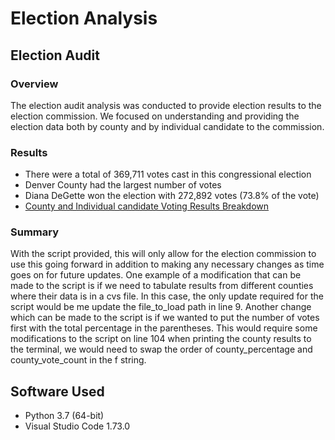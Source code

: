 # Election Analysis

## Election Audit
### Overview
The election audit analysis was conducted to provide election results to the election commission. We focused on understanding and providing the election data both by county and by individual candidate to the commission. 

### Results
- There were a total of 369,711 votes cast in this congressional election
- Denver County had the largest number of votes
- Diana DeGette won the election with 272,892 votes (73.8% of the vote)
- [County and Individual candidate Voting Results Breakdown](analysis/election_results.txt)
### Summary
With the script provided, this will only allow for the election commission to use this going forward in addition to making any necessary changes as time goes on for future updates. One example of a modification that can be made to the script is if we need to tabulate results from different counties where their data is in a cvs file. In this case, the only update required for the script would be me update the file_to_load path in line 9. Another change which can be made to the script is if we wanted to put the number of votes first with the total percentage in the parentheses. This would require some modifications to the script on line 104 when printing the county results to the terminal, we would need to swap the order of county_percentage and county_vote_count in the f string.

## Software Used
- Python 3.7 (64-bit)
- Visual Studio Code 1.73.0
